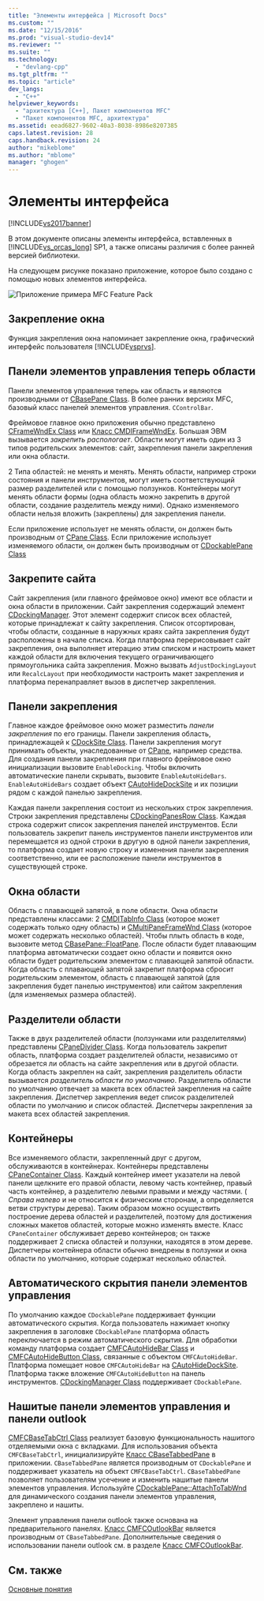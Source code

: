 ```yaml
---
title: "Элементы интерфейса | Microsoft Docs"
ms.custom: ""
ms.date: "12/15/2016"
ms.prod: "visual-studio-dev14"
ms.reviewer: ""
ms.suite: ""
ms.technology: 
  - "devlang-cpp"
ms.tgt_pltfrm: ""
ms.topic: "article"
dev_langs: 
  - "C++"
helpviewer_keywords: 
  - "архитектура [C++], Пакет компонентов MFC"
  - "Пакет компонентов MFC, архитектура"
ms.assetid: eead6827-9602-40a3-8038-8986e8207385
caps.latest.revision: 28
caps.handback.revision: 24
author: "mikeblome"
ms.author: "mblome"
manager: "ghogen"
---
```

# Элементы интерфейса
[!INCLUDE[vs2017banner](../assembler/inline/includes/vs2017banner.md)]

В этом документе описаны элементы интерфейса, вставленных в [!INCLUDE[vs_orcas_long](../atl/reference/includes/vs_orcas_long_md.md)] SP1, а также описаны различия с более ранней версией библиотеки.  
  
 На следующем рисунке показано приложение, которое было создано с помощью новых элементов интерфейса.  
  
 ![Приложение примера MFC Feature Pack](../mfc/media/mfc_featurepack.png "MFC\_FeaturePack")  
  
## Закрепление окна  
 Функция закрепления окна напоминает закрепление окна, графический интерфейс пользователя [!INCLUDE[vsprvs](../assembler/masm/includes/vsprvs_md.md)].  
  
## Панели элементов управления теперь области  
 Панели элементов управления теперь как область и являются производными от [CBasePane Class](../mfc/reference/cbasepane-class.md).  В более ранних версиях MFC, базовый класс панелей элементов управления. `CControlBar`.  
  
 Фреймовое главное окно приложения обычно представлено [CFrameWndEx Class](../mfc/reference/cframewndex-class.md) или [Класс CMDIFrameWndEx](../Topic/CMDIFrameWndEx%20Class.md).  Большая ЭВМ вызывается *закрепить распологает*.  Области могут иметь один из 3 типов родительских элементов: сайт, закрепления панели закрепления или окна области.  
  
 2 Типа областей: не менять и менять.  Менять области, например строки состояния и панели инструментов, могут иметь соответствующий размер разделителей или с помощью ползунков.  Контейнеры могут менять области формы \(одна область можно закрепить в другой области, создание разделитель между ними\).  Однако изменяемого области нельзя вложить \(закреплены\) для закрепления панели.  
  
 Если приложение использует не менять области, он должен быть производным от [CPane Class](../mfc/reference/cpane-class.md).  Если приложение использует изменяемого области, он должен быть производным от [CDockablePane Class](../Topic/CDockablePane%20Class.md)  
  
## Закрепите сайта  
 Сайт закрепления \(или главного фреймовое окно\) имеют все области и окна области в приложении.  Сайт закрепления содержащий элемент [CDockingManager](../mfc/reference/cdockingmanager-class.md).  Этот элемент содержит список всех областей, которые принадлежат к сайту закрепления.  Список отсортирован, чтобы области, созданные в наружных краях сайта закрепления будут расположены в начале списка.  Когда платформа перерисовывает сайт закрепления, она выполняет итерацию этим списком и настроить макет каждой области для включения текущего ограничивающего прямоугольника сайта закрепления.  Можно вызвать `AdjustDockingLayout` или `RecalcLayout` при необходимости настроить макет закрепления и платформа перенаправляет вызов в диспетчер закрепления.  
  
## Панели закрепления  
 Главное каждое фреймовое окно может разместить *панели закрепления* по его границы.  Панели закрепления область, принадлежащей к [CDockSite Class](../mfc/reference/cdocksite-class.md).  Панели закрепления могут принимать объекты, унаследованные от [CPane](../mfc/reference/cpane-class.md), например средства.  Для создания панели закрепления при главного фреймовое окно инициализации вызовите `EnableDocking`.  Чтобы включить автоматические панели скрывать, вызовите `EnableAutoHideBars`.  `EnableAutoHideBars` создает объект [CAutoHideDockSite](../mfc/reference/cautohidedocksite-class.md) и их позиции рядом с каждой панелью закрепления.  
  
 Каждая панели закрепления состоит из нескольких строк закрепления.  Строки закрепления представлены [CDockingPanesRow Class](../mfc/reference/cdockingpanesrow-class.md).  Каждая строка содержит список закрепления панелей инструментов.  Если пользователь закрепит панель инструментов панели инструментов или перемещается из одной строки в другую в одной панели закрепления, то платформа создает новую строку и изменения панели закрепления соответственно, или ее расположение панели инструментов в существующей строке.  
  
## Окна области  
 Область с плавающей запятой, в поле области.  Окна области представлены классами: 2 [CMDITabInfo Class](../Topic/CMDITabInfo%20Class.md) \(которое может содержать только одну область\) и [CMultiPaneFrameWnd Class](../mfc/reference/cmultipaneframewnd-class.md) \(которое может содержать несколько областей\).  Чтобы плыть область в коде, вызовите метод [CBasePane::FloatPane](../Topic/CBasePane::FloatPane.md).  После области будет плавающим платформа автоматически создает окно области и появится окно области будет родительским элементом с плавающей запятой области.  Когда область с плавающей запятой закрепит платформа сбросит родительским элементом, область с плавающей запятой \(для закрепления будет панелью инструментов\) или сайтом закрепления \(для изменяемых размера областей\).  
  
## Разделители области  
 Также в двух разделителей области \(ползунками или разделителями\) представлены [CPaneDivider Class](../mfc/reference/cpanedivider-class.md).  Когда пользователь закрепит область, платформа создает разделителей области, независимо от обрезается ли область на сайте закрепления или в другой области.  Когда область закреплен на сайт, закрепления разделитель области вызывается *разделитель области по умолчанию*.  Разделитель области по умолчанию отвечает за макета всех областей закрепления на сайте закрепления.  Диспетчер закрепления ведет список разделителей области по умолчанию и список областей.  Диспетчеры закрепления за макета всех областей закрепления.  
  
## Контейнеры  
 Все изменяемого области, закрепленный друг с другом, обслуживаются в контейнерах.  Контейнеры представлены [CPaneContainer Class](../mfc/reference/cpanecontainer-class.md).  Каждый контейнер имеет указатели на левой панели щелкните его правой области, левому часть контейнер, правый часть контейнер, а разделителю левыми правыми и между частями. \( *Справа* *налево* и не относится к физическим сторонам, а определяется ветви структуры дерева\). Таким образом можно осуществить построение дерева областей и разделителей, поэтому для достижения сложных макетов областей, которые можно изменять вместе.  Класс `CPaneContainer` обслуживает дерево контейнеров; он также поддерживает 2 списка областей и ползунки, находятся в этом дереве.  Диспетчеры контейнера области обычно внедрены в ползунки и окна области по умолчанию, которые содержат несколько областей.  
  
## Автоматического скрытия панели элементов управления  
 По умолчанию каждое `CDockablePane` поддерживает функции автоматического скрытия.  Когда пользователь нажимает кнопку закрепления в заголовке `CDockablePane` платформа область переключается в режим автоматического скрытия.  Для обработки команду платформа создает [CMFCAutoHideBar Class](../Topic/CMFCAutoHideBar%20Class.md) и [CMFCAutoHideButton Class](../mfc/reference/cmfcautohidebutton-class.md), связанные с объектом `CMFCAutoHideBar`.  Платформа помещает новое `CMFCAutoHideBar` на [CAutoHideDockSite](../mfc/reference/cautohidedocksite-class.md).  Платформа также вложение `CMFCAutoHideButton` на панель инструментов.  [CDockingManager Class](../mfc/reference/cdockingmanager-class.md) поддерживает `CDockablePane`.  
  
## Нашитые панели элементов управления и панели outlook  
 [CMFCBaseTabCtrl Class](../mfc/reference/cmfcbasetabctrl-class.md) реализует базовую функциональность нашитого отделяемыми окна с вкладками.  Для использования объекта `CMFCBaseTabCtrl`, инициализируйте [Класс CBaseTabbedPane](../mfc/reference/cbasetabbedpane-class.md) в приложении.  `CBaseTabbedPane` является производным от `CDockablePane` и поддерживает указатель на объект `CMFCBaseTabCtrl`.  `CBaseTabbedPane` позволяет пользователям усечение и изменить нашитые панели элементов управления.  Используйте [CDockablePane::AttachToTabWnd](../Topic/CDockablePane::AttachToTabWnd.md) для динамического создания панели элементов управления, закреплено и нашиты.  
  
 Элемент управления панели outlook также основана на предварительного панелях.  [Класс CMFCOutlookBar](../mfc/reference/cmfcoutlookbar-class.md) является производным от `CBaseTabbedPane`.  Дополнительные сведения о использовании панели outlook см. в разделе [Класс CMFCOutlookBar](../mfc/reference/cmfcoutlookbar-class.md).  
  
## См. также  
 [Основные понятия](../mfc/mfc-concepts.md)